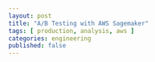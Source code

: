 ```yaml
---
layout: post
title: "A/B Testing with AWS Sagemaker"
tags: [ production, analysis, aws ]
categories: engineering
published: false
---
```


<!--more-->
